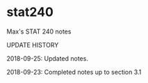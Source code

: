 # stat240

Max's STAT 240 notes

UPDATE HISTORY

2018-09-25: Updated notes.

2018-09-23: Completed notes up to section 3.1
